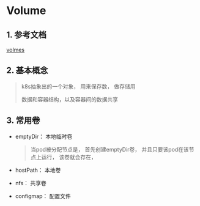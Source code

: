 # Volume

## 1. 参考文档

[volmes](https://kubernetes.io/zh/docs/concepts/storage/volumes/)

## 2. 基本概念

> k8s抽象出的一个对象， 用来保存数， 做存储用
> 
> 数据和容器结构，以及容器间的数据共享

## 3. 常用卷

- emptyDir： 本地临时卷
  
  > 当pod被分配节点是， 首先创建emptyDir卷， 并且只要该pod在该节点上运行， 该卷就会存在， 

- hostPath： 本地卷

- nfs： 共享卷

- configmap： 配置文件
